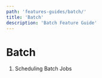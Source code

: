 ```yaml
---
path: 'features-guides/batch/'
title: 'Batch'
description: 'Batch Feature Guide'
---
```


# Batch

1. Scheduling Batch Jobs
